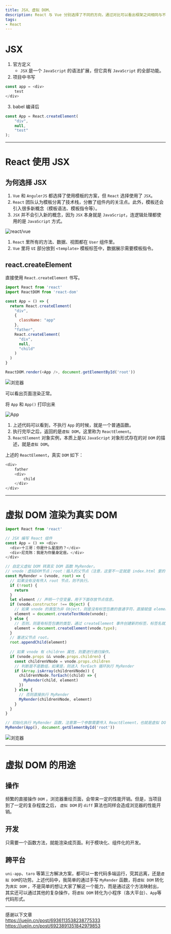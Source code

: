 ```yaml
---
title: JSX、虚拟 DOM、
description: React 与 Vue 分别选择了不同的方向，通过对比可以看出框架之间相同与不同的地方.
tags:
- React
---
```



# JSX

1. 官方定义
    - `JSX` 是一个 `JavaScript` 的语法扩展，但它具有 `JavaScript` 的全部功能。
2. 项目中书写
```js
const app = <div>
    test
</div>
```
3. babel 编译后
```js
const App = React.createElement(
    "div",
    null,
    "test"
);
```

***

# React 使用 JSX

## 为何选择 JSX

1. `Vue` 和 `AngulerJS` 都选择了使用模板的方案，但 `React` 选择使用了 `JSX`。
2. `React` 团队认为模板分离了技术栈，分散了组件内的关注点。此外，模板还会引入很多新概念（模板语法、模板指令等）。
3. `JSX` 并不会引入新的概念，因为 `JSX` 本身就是 `JavaScript`，连逻辑处理都使用的是 `JavaScript` 方式。

![react/vue](https://z3.ax1x.com/2021/05/25/gxjT3D.png)

1. `React` 里所有的方法、数据、视图都在 `User` 组件里。<br>
2. `Vue` 里将 `UI` 部分放到 `<template>` 模板标签中，数据展示需要模板指令。<br>

## react.createElement

直接使用 `React.createElement` 书写。

```js
import React from 'react'
import ReactDOM from 'react-dom'

const App = () => {
  return React.createElement(
    "div",
    {
      className: "app"
    },
    "father",
    React.createElement(
      "div",
      null,
      "child"
    )
  )
}

ReactDOM.render(<App />, document.getElementById('root'))
```

![浏览器](https://z3.ax1x.com/2021/05/25/gxvHiV.png)

可以看出页面渲染正常。<br>

将 `App` 和 `App()` 打印出来

![App](https://z3.ax1x.com/2021/05/25/gxvvL9.png)

1. 上述代码可以看到，不执行 `App` 的时候，就是一个普通函数。<br>
2. 执行完毕之后，返回的是`虚拟 DOM`，这里称为 `ReactElement`。<br>
3. `ReactElement` 对象实例，本质上是以 `JavaScript` 对象形式存在的对 `DOM` 的描述，就是`虚拟 DOM`。

上述的 `ReactElement`，真实 `DOM` 如下：

```js
<div>
	father
    <div>
        child
    </div>
</div>

```

***

# 虚拟 DOM 渲染为真实 DOM

```js
import React from 'react'

// JSX 编写 React 组件
const App = () => <div>
  <div>十三哥：你是什么星座的？</div>
  <div>尼克陈：我是为你量身定座。</div>
</div>

// 自定义虚拟 DOM 转真实 DOM 函数 MyRender。
// vnode：虚拟DOM节点；root：插入的父节点（注意，这里不一定就是 index.html 里的 app 节点）。
const MyRender = (vnode, root) => {
  // 如果没有没有传入 root 节点，则不执行。
  if (!root) {
    return
  }
  let element // 声明一个空变量，用于下面存放节点信息。
  if (vnode.constructor !== Object) {
    // 如果 vnode 的类型为非 Object，则是没有标签包裹的普通字符，直接赋值 element。
    element = document.createTextNode(vnode);
  } else {
    // 否则，则是有标签包裹的类型，通过 createElement 事件创建新的标签，标签名就是 type 属性值。
    element = document.createElement(vnode.type);
  }
  // 塞进父节点 root。
  root.appendChild(element)
  
  // 如果 vnode 有 children 属性，则要进行递归操作。
  if (vnode.props && vnode.props.children) {
    const childrenVNode = vnode.props.children
    // 判断是不是数组，如果是，则进入 forEach 循环执行 MyRender
    if (Array.isArray(childrenVNode)) {
      childrenVNode.forEach((child) => {
        MyRender(child, element)
      })
    } else {
      // 否则直接执行 MyRender
      MyRender(childrenVNode, element)
    }
  }
}

// 初始化执行 MyRender 函数，注意第一个参数需要传入 ReactElement，也就是虚拟 DOM。
MyRender(App(), document.getElementById('root'))
```

![浏览器](https://z3.ax1x.com/2021/05/25/gxzvU1.md.png)

***

# 虚拟 DOM 的用途

## 操作

频繁的直接操作 `DOM` ，浏览器重绘页面，会带来一定的性能开销。但是，当项目到了一定的复杂程度之后， `虚拟 DOM` 的 `diff` 算法也同样会造成浏览器的性能开销。

## 开发

只需要一个函数方法，就能渲染成页面。利于模块化、组件化的开发。

## 跨平台

`uni-app`、`taro` 等第三方解决方案，都可以一套代码多端运行，究其远离，还是`虚拟 DOM`的功劳。上述代码中，我简单的通过手写 `MyRender` 函数，将`虚拟 DOM` 转化为`真实 DOM` ，不是简单的想让大家了解这一个能力，而是通过这个方法映射出，其实还可以通过其他的复杂操作，将`虚拟 DOM` 转化为小程序（各大平台）、`App`等代码形式。

***

感谢以下文章<br>
https://juejin.cn/post/6936113538238775333<br>
https://juejin.cn/post/6923891351842979853<br>


